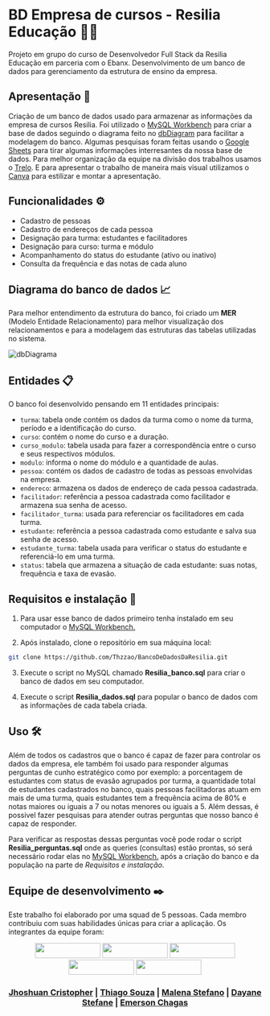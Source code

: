 # BD Empresa de cursos - Resilia Educação 📒💙
Projeto em grupo do curso de Desenvolvedor Full Stack da Resilia Educação em parceria com o Ebanx. 
Desenvolvimento de um banco de dados para gerenciamento da estrutura de ensino da empresa.

## Apresentação 🚀
Criação de um banco de dados usado para armazenar as informações da empresa de cursos Resilia. Foi utilizado o [MySQL Workbench](https://www.mysql.com/products/workbench/) para criar a base de dados seguindo o diagrama feito no [dbDiagram](https://dbdiagram.io/home) para facilitar a modelagem do banco. Algumas pesquisas foram feitas usando o [Google Sheets](https://www.google.com/intl/pt-BR/sheets/about/) para tirar algumas informações interresantes da nossa base de dados. Para melhor organização da equipe na divisão dos trabalhos usamos o [Trelo](https://trello.com/pt-BR). E para apresentar o trabalho de maneira mais visual utilizamos o [Canva](https://www.canva.com/pt_br/) para estilizar e montar a apresentação. 

## Funcionalidades ⚙️
- Cadastro de pessoas 
- Cadastro de endereços de cada pessoa
- Designação para turma: estudantes e facilitadores 
- Designação para curso: turma e módulo 
- Acompanhamento do status do estudante (ativo ou inativo)
- Consulta da frequência e das notas de cada aluno

## Diagrama do banco de dados 📈
Para melhor entendimento da estrutura do banco, foi criado um **MER** (Modelo Entidade Relacionamento) para melhor visualização dos relacionamentos e para a modelagem das estruturas das tabelas utilizadas no sistema. 

![dbDiagrama](https://github.com/Thzzao/BancoDeDadosDaResilia/assets/95200381/e23b2478-f0a2-4825-ad86-70a3455b959a)

## Entidades 📋 
O banco foi desenvolvido pensando em 11 entidades principais: 
- `turma`: tabela onde contém os dados da turma como o nome da turma, período e a identificação do curso.
- `curso`: contém o nome do curso e a duração.
- `curso_modulo`: tabela usada para fazer a correspondência entre o curso e seus respectivos módulos. 
- `modulo`: informa o nome do módulo e a quantidade de aulas.
- `pessoa`: contém os dados de cadastro de todas as pessoas envolvidas na empresa.
- `endereco`: armazena os dados de endereço de cada pessoa cadastrada.
- `facilitador`: referência a pessoa cadastrada como facilitador e armazena sua senha de acesso.
- `facilitador_turma`: usada para referenciar os facilitadores em cada turma. 
- `estudante`: referência a pessoa cadastrada como estudante e salva sua senha de acesso.
- `estudante_turma`: tabela usada para verificar o status do estudante e referenciá-lo em uma turma. 
- `status`: tabela que armazena a situação de cada estudante: suas notas, frequência e taxa de evasão.

## Requisitos e instalação 🔧
1. Para usar esse banco de dados primeiro tenha instalado em seu computador o [MySQL Workbench.](https://www.mysql.com/products/workbench/)

2. Após instalado, clone o repositório em sua máquina local:
```bash
git clone https://github.com/Thzzao/BancoDeDadosDaResilia.git
```

3. Execute o script no MySQL chamado **Resilia_banco.sql** para criar o banco de dados em seu computador.

4. Execute o script **Resilia_dados.sql** para popular o banco de dados com as informações de cada tabela criada. 

## Uso 🛠️

Além de todos os cadastros que o banco é capaz de fazer para controlar os dados da empresa, ele também foi usado para responder algumas perguntas de cunho estratégico como por exemplo: a porcentagem de estudantes com status de evasão agrupados por turma, a quantidade total de estudantes cadastrados no banco, quais pessoas facilitadoras atuam em mais de uma turma, quais estudantes tem a frequência acima de 80% e notas maiores ou iguais a 7 ou notas menores ou iguais a 5. Além dessas, é possivel fazer pesquisas para atender outras perguntas que nosso banco é capaz de responder.

Para verificar as respostas dessas perguntas você pode rodar o script **Resilia_perguntas.sql** onde as queries (consultas) estão prontas, só será necessário rodar elas no [MySQL Workbench.](https://www.mysql.com/products/workbench/) após a criação do banco e da população na parte de *Requisitos e instalação*.

## Equipe de desenvolvimento ✒️
Este trabalho foi elaborado por uma squad de 5 pessoas. Cada membro contribuiu com suas habilidades únicas para criar a aplicação. Os integrantes da equipe foram:

<div align="center" float="left">
  <img src="https://github.com/Thzzao/BancoDeDadosDaResilia/assets/95200381/7c61b697-a0e6-470b-81fb-4590abd37003" width="130" height="30"/>
  <img src="https://github.com/Thzzao/BancoDeDadosDaResilia/assets/95200381/9570f45e-2e6a-4adb-81e1-8ed6a4be84f3" width="130" height="30"/>
  <img src="https://github.com/Thzzao/BancoDeDadosDaResilia/assets/95200381/7f78379d-7daa-4c43-ba6a-ce1adec4df3f" width="130" height="30"/>
  <img src="https://github.com/Thzzao/BancoDeDadosDaResilia/assets/95200381/e00de6ad-2715-428b-8c05-270cf1cd32be" width="130" height="30"/>
  <img src="https://github.com/Thzzao/BancoDeDadosDaResilia/assets/95200381/a834e153-85a6-46aa-8f7b-11faf38bf83f" width="130" height="30"/>



### [Jhoshuan Cristopher](https://github.com/Jhosh-Christopher) | [Thiago Souza](https://github.com/Thzzao) | [Malena Stefano](https://github.com/tsarinatsarina) | [Dayane Stefane](https://github.com/Dayane99) | [Emerson Chagas</p>](https://github.com/emerchagas)

</div> 


